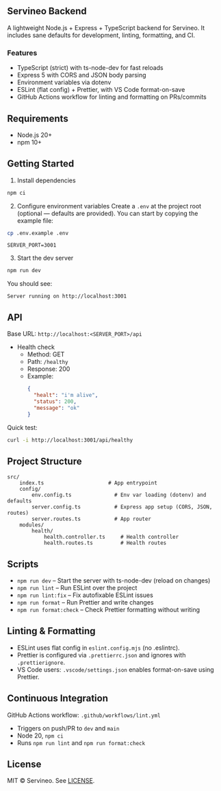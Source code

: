 ## Servineo Backend

A lightweight Node.js + Express + TypeScript backend for Servineo. It includes sane defaults for development, linting, formatting, and CI.

### Features

- TypeScript (strict) with ts-node-dev for fast reloads
- Express 5 with CORS and JSON body parsing
- Environment variables via dotenv
- ESLint (flat config) + Prettier, with VS Code format-on-save
- GitHub Actions workflow for linting and formatting on PRs/commits

## Requirements

- Node.js 20+
- npm 10+

## Getting Started

1. Install dependencies

```bash
npm ci
```

2. Configure environment variables
   Create a `.env` at the project root (optional — defaults are provided). You can start by copying the example file:

```bash
cp .env.example .env
```

```env
SERVER_PORT=3001
```

3. Start the dev server

```bash
npm run dev
```

You should see:

```text
Server running on http://localhost:3001
```

## API

Base URL: `http://localhost:<SERVER_PORT>/api`

- Health check
  - Method: GET
  - Path: `/healthy`
  - Response: 200
  - Example:
    ```json
    {
      "healt": "i'm alive",
      "status": 200,
      "message": "ok"
    }
    ```

Quick test:

```bash
curl -i http://localhost:3001/api/healthy
```

## Project Structure

```text
src/
	index.ts                     # App entrypoint
	config/
		env.config.ts              # Env var loading (dotenv) and defaults
		server.config.ts           # Express app setup (CORS, JSON, routes)
		server.routes.ts           # App router
	modules/
		health/
			health.controller.ts     # Health controller
			health.routes.ts         # Health routes
```

## Scripts

- `npm run dev` – Start the server with ts-node-dev (reload on changes)
- `npm run lint` – Run ESLint over the project
- `npm run lint:fix` – Fix autofixable ESLint issues
- `npm run format` – Run Prettier and write changes
- `npm run format:check` – Check Prettier formatting without writing

## Linting & Formatting

- ESLint uses flat config in `eslint.config.mjs` (no .eslintrc).
- Prettier is configured via `.prettierrc.json` and ignores with `.prettierignore`.
- VS Code users: `.vscode/settings.json` enables format-on-save using Prettier.

## Continuous Integration

GitHub Actions workflow: `.github/workflows/lint.yml`

- Triggers on push/PR to `dev` and `main`
- Node 20, `npm ci`
- Runs `npm run lint` and `npm run format:check`

## License

MIT © Servineo. See [LICENSE](./LICENSE).
